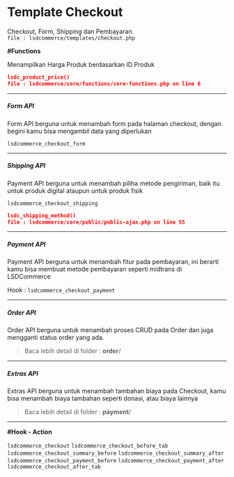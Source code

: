 # Template Checkout

Checkout, Form, Shipping dan Pembayaran.\
`file : lsdcommerce/templates/checkout.php`

**#Functions**

Menampilkan Harga Produk berdasarkan ID Produk
```json
lsdc_product_price()
file : lsdcommerce/core/functions/core-functions.php on line 6
```
****

##### Form API 
Form API berguna untuk menambah form pada halaman checkout, dengan begini kamu bisa mengambil data yang diperlukan


`lsdcommerce_checkout_form`

****

##### Shipping API
Payment API berguna untuk menambah piliha metode pengiriman, baik itu untuk produk digital ataupun untuk produk fisik

`lsdcommerce_checkout_shipping`

```json
lsdc_shipping_method()
file : lsdcommerce/core/public/public-ajax.php on line 55
```
****
##### Payment API
Payment API berguna untuk menambah fitur pada pembayaran, ini berarti kamu bisa membuat metode pembayaran seperti midtrans di LSDCommerce 

Hook : `lsdcommerce_checkout_payment`

****

##### Order API
Order API berguna untuk menambah proses CRUD pada Order dan juga mengganti status order yang ada.

> Baca lebih detail di folder : **order**/
****

##### Extras API
Extras API berguna untuk menambah tambahan biaya pada Checkout, kamu bisa menambah biaya tambahan seperti donasi, atau biaya lainnya

> Baca lebih detail di folder : **payment**/
****


**#Hook - Action**

`lsdcommerce_checkout`
`lsdcommerce_checkout_before_tab`
`lsdcommerce_checkout_summary_before`
`lsdcommerce_checkout_summary_after`
`lsdcommerce_checkout_payment_before`
`lsdcommerce_checkout_payment_after`
`lsdcommerce_checkout_after_tab`